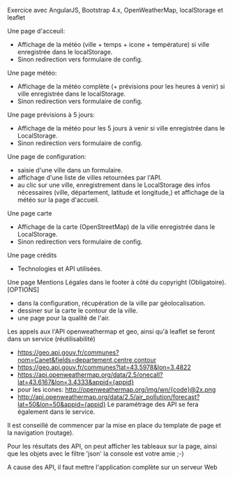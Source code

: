 Exercice avec AngularJS, Bootstrap 4.x, OpenWeatherMap, localStorage et leaflet

Une page d'acceuil:
- Affichage de la météo (ville + temps + icone + température) si ville enregistrée dans le localStorage. 
- Sinon redirection vers formulaire de config.

Une page météo:
- Affichage de la météo complète (+ prévisions pour les heures à venir) si ville enregistrée dans le localStorage. 
- Sinon redirection vers formulaire de config.

Une page prévisions à 5 jours:
- Affichage de la météo pour les 5 jours à venir si ville enregistrée dans le LocalStorage.
- Sinon redirection vers formulaire de config.

Une page de configuration:
- saisie d'une ville dans un formulaire.
- affichage d'une liste de villes retournées par l'API.
- au clic sur une ville, enregistrement dans le LocalStorage des infos nécessaires (ville, département, latitude et longitude,) et affichage de la météo sur la page d'accueil.

Une page carte 
- Affichage de la carte (OpenStreetMap) de la ville enregistrée dans le LocalStorage.
- Sinon redirection vers formulaire de config.

Une page crédits
- Technologies et API utilisées.

Une page Mentions Légales dans le footer à côté du copyright (Obligatoire).
[OPTIONS]
- dans la configuration, récupération de la ville par géolocalisation.
- dessiner sur la carte le contour de la ville.
- une page pour la qualité de l'air.

Les appels aux l'API openweathermap et geo, ainsi qu'à leaflet se feront dans un service (réutilisabilité)
- https://geo.api.gouv.fr/communes?nom=Canet&fields=departement,centre,contour
- https://geo.api.gouv.fr/communes?lat=43.5978&lon=3.4822
- https://api.openweathermap.org/data/2.5/onecall?lat=43.6167&lon=3.4333&appid={appid}
- pour les icones:  http://openweathermap.org/img/wn/{code}@2x.png
- http://api.openweathermap.org/data/2.5/air_pollution/forecast?lat=50&lon=50&appid={appid}
Le paramétrage des API se fera également dans le service.

Il est conseillé de commencer par la mise en place du template de page et la navigation (routage).

Pour les résultats des API, on peut afficher les tableaux sur la page, ainsi que les objets avec le filtre 'json' la console est votre amie ;-)

A cause des API, il faut mettre l'application complète sur un serveur Web
